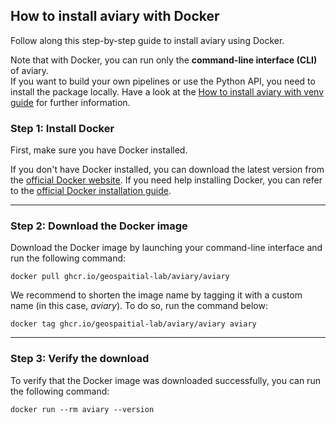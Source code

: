 <style>
  .md-sidebar--secondary { visibility: hidden }
</style>

## How to install aviary with Docker

Follow along this step-by-step guide to install aviary using Docker.

Note that with Docker, you can run only the **command-line interface (CLI)** of aviary.<br />
If you want to build your own pipelines or use the Python API, you need to install the package locally.
Have a look at the [How to install aviary with venv guide](how_to_install_aviary_with_venv.md) for further information.

### Step 1: Install Docker

First, make sure you have Docker installed.

If you don't have Docker installed, you can download the latest version from the
[official Docker website](https://www.docker.com).
If you need help installing Docker, you can refer to the
[official Docker installation guide](https://docs.docker.com/get-docker).

---

### Step 2: Download the Docker image

Download the Docker image by launching your command-line interface and run the following command:

```
docker pull ghcr.io/geospaitial-lab/aviary/aviary
```

We recommend to shorten the image name by tagging it with a custom name (in this case, *aviary*).
To do so, run the command below:

```
docker tag ghcr.io/geospaitial-lab/aviary/aviary aviary
```

---

### Step 3: Verify the download

To verify that the Docker image was downloaded successfully, you can run the following command:

```
docker run --rm aviary --version
```
